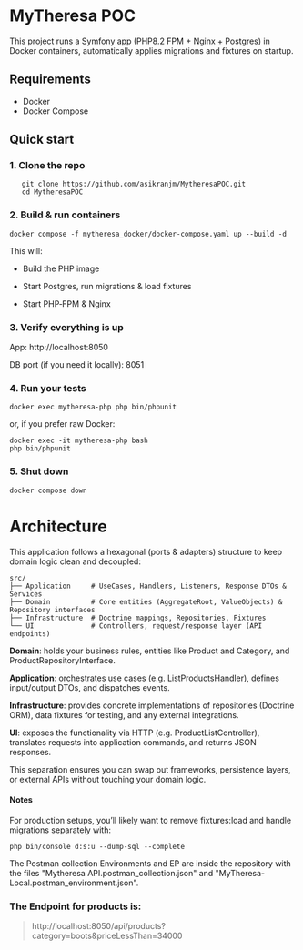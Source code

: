 # MyTheresa POC

This project runs a Symfony app (PHP8.2 FPM + Nginx + Postgres) in Docker containers, automatically applies migrations and fixtures on startup.

## Requirements

- Docker
- Docker Compose

## Quick start

### 1. **Clone the repo**
```
   git clone https://github.com/asikranjm/MytheresaPOC.git
   cd MytheresaPOC
````

### 2. **Build & run containers**
````
docker compose -f mytheresa_docker/docker-compose.yaml up --build -d
````
This will:

- Build the PHP image

- Start Postgres, run migrations & load fixtures

- Start PHP‑FPM & Nginx

### 3. **Verify everything is up**

App: http://localhost:8050

DB port (if you need it locally): 8051

### 4. **Run your tests**
````
docker exec mytheresa-php php bin/phpunit
````
or, if you prefer raw Docker:
````
docker exec -it mytheresa-php bash
php bin/phpunit
````

### 5. **Shut down**
````
docker compose down
````

# Architecture
This application follows a hexagonal (ports & adapters) structure to keep domain logic clean and decoupled:

````
src/
├── Application     # UseCases, Handlers, Listeners, Response DTOs & Services
├── Domain          # Core entities (AggregateRoot, ValueObjects) & Repository interfaces
├── Infrastructure  # Doctrine mappings, Repositories, Fixtures
└── UI              # Controllers, request/response layer (API endpoints)
````

**Domain**: holds your business rules, entities like Product and Category, and ProductRepositoryInterface.

**Application**: orchestrates use cases (e.g. ListProductsHandler), defines input/output DTOs, and dispatches events.

**Infrastructure**: provides concrete implementations of repositories (Doctrine ORM), data fixtures for testing, and any external integrations.

**UI**: exposes the functionality via HTTP (e.g. ProductListController), translates requests into application commands, and returns JSON responses.

This separation ensures you can swap out frameworks, persistence layers, or external APIs without touching your domain logic.


#### Notes

For production setups, you’ll likely want to remove fixtures:load and handle migrations separately with:
````
php bin/console d:s:u --dump-sql --complete
````
The Postman collection Environments and EP are inside the repository with the files "Mytheresa API.postman_collection.json" and "MyTheresa-Local.postman_environment.json".

### The Endpoint for products is:

> http://localhost:8050/api/products?category=boots&priceLessThan=34000